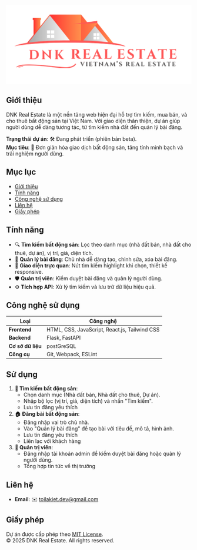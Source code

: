 ![Logo](https://github.com/ToiLaKiet/dnk-real-estate/blob/main/frontend/public/logo192.png)

## Giới thiệu
DNK Real Estate là một nền tảng web hiện đại hỗ trợ tìm kiếm, mua bán, và cho thuê bất động sản tại Việt Nam. Với giao diện thân thiện, dự án giúp người dùng dễ dàng tương tác, từ tìm kiếm nhà đất đến quản lý bài đăng.  

**Trạng thái dự án**: 🛠 Đang phát triển (phiên bản beta).  
**Mục tiêu**: 🌟 Đơn giản hóa giao dịch bất động sản, tăng tính minh bạch và trải nghiệm người dùng.

## Mục lục
- [Giới thiệu](#giới-thiệu)
- [Tính năng](#tính-năng)
- [Công nghệ sử dụng](#Công-nghệ-sử-dụng)
- [Liên hệ](#liên-hệ)
- [Giấy phép](#giấy-phép)

## Tính năng
- 🔍 **Tìm kiếm bất động sản**: Lọc theo danh mục (nhà đất bán, nhà đất cho thuê, dự án), vị trí, giá, diện tích.
- 📝 **Quản lý bài đăng**: Chủ nhà dễ dàng tạo, chỉnh sửa, xóa bài đăng.
- 🎨 **Giao diện trực quan**: Nút tìm kiếm highlight khi chọn, thiết kế responsive.
- 🛡️ **Quản trị viên**: Kiểm duyệt bài đăng và quản lý người dùng.
- ⚙️ **Tích hợp API**: Xử lý tìm kiếm và lưu trữ dữ liệu hiệu quả.

## Công nghệ sử dụng
| **Loại**         | **Công nghệ**                          |
|-------------------|----------------------------------------|
| **Frontend**     | HTML, CSS, JavaScript, React.js, Tailwind CSS |
| **Backend**      | Flask, FastAPI                    |
| **Cơ sở dữ liệu**| postGreSQL                                |
| **Công cụ**      | Git, Webpack, ESLint                  |

## Sử dụng
1. **🔎 Tìm kiếm bất động sản**:
   - Chọn danh mục (Nhà đất bán, Nhà đất cho thuê, Dự án).
   - Nhập bộ lọc (vị trí, giá, diện tích) và nhấn "Tìm kiếm".
   - Lưu tin đăng yêu thích
2. **🏠 Đăng bài bất động sản**:
   - Đăng nhập vai trò chủ nhà.
   - Vào "Quản lý bài đăng" để tạo bài với tiêu đề, mô tả, hình ảnh.
   - Lưu tin đăng yêu thích
   - Liên lạc với khách hàng 
3. **🔧 Quản trị viên**:
   - Đăng nhập tài khoản admin để kiểm duyệt bài đăng hoặc quản lý người dùng.
   - Tổng hợp tin tức về thị trường

## Liên hệ
- **Email**: ✉️ toilakiet.dev@gmail.com

## Giấy phép
Dự án được cấp phép theo [MIT License](LICENSE).  
© 2025 DNK Real Estate. All rights reserved.
